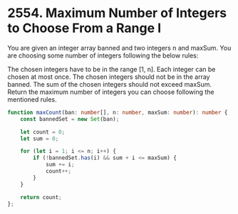 # 2554. Maximum Number of Integers to Choose From a Range I

You are given an integer array banned and two integers n and maxSum. You are choosing some number of integers following the below rules:

The chosen integers have to be in the range [1, n].
Each integer can be chosen at most once.
The chosen integers should not be in the array banned.
The sum of the chosen integers should not exceed maxSum.
Return the maximum number of integers you can choose following the mentioned rules.

```ts
function maxCount(ban: number[], n: number, maxSum: number): number {
    const bannedSet = new Set(ban);

    let count = 0;
    let sum = 0;

    for (let i = 1; i <= n; i++) {
        if (!bannedSet.has(i) && sum + i <= maxSum) {
            sum += i;
            count++;
        }
    }

    return count;
};
```
